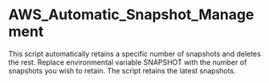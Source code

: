 # AWS_Automatic_Snapshot_Management
This script automatically retains a specific number of snapshots and deletes the rest.
Replace environmental variable SNAPSHOT with the number of snapshots you wish to retain. 
The script retains the latest snapshots.
